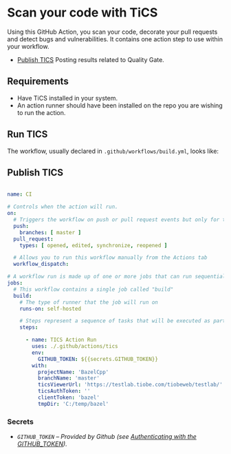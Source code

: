 # Scan your code with TiCS
Using this GitHub Action, you scan your code, decorate your pull requests and detect bugs and vulnerabilities.
It contains one action step to use within your workflow.

* [Publish TICS](#publish-tics) Posting results related to Quality Gate.

## Requirements

* Have TiCS installed in your system. 
* An action runner should have been installed on the repo you are wishing to run the action.

## Run TICS

The workflow, usually declared in `.github/workflows/build.yml`, looks like:

## Publish TICS

```yaml

name: CI

# Controls when the action will run. 
on:
  # Triggers the workflow on push or pull request events but only for the main branch
  push:
    branches: [ master ]
  pull_request:
    types: [ opened, edited, synchronize, reopened ]

  # Allows you to run this workflow manually from the Actions tab
  workflow_dispatch:

# A workflow run is made up of one or more jobs that can run sequentially or in parallel
jobs:
  # This workflow contains a single job called "build"
  build:
    # The type of runner that the job will run on
    runs-on: self-hosted

    # Steps represent a sequence of tasks that will be executed as part of the job
    steps:

      - name: TICS Action Run
        uses: ./.github/actions/tics
        env: 
          GITHUB_TOKEN: ${{secrets.GITHUB_TOKEN}}
        with:
          projectName: 'BazelCpp'
          branchName: 'master'
          ticsViewerUrl: 'https://testlab.tiobe.com/tiobeweb/testlab/'
          ticsAuthToken: ''
          clientToken: 'bazel'
          tmpDir: 'C:/temp/bazel'

```

### Secrets
- *`GITHUB_TOKEN` – Provided by Github (see [Authenticating with the GITHUB_TOKEN](https://help.github.com/en/actions/automating-your-workflow-with-github-actions/authenticating-with-the-github_token)).*
